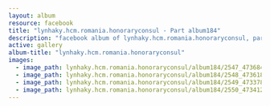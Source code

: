 ```yaml
---
layout: album
resource: facebook
title: "lynhaky.hcm.romania.honoraryconsul - Part album184"
description: "facebook album of lynhaky.hcm.romania.honoraryconsul, part album184."
active: gallery
album-title: "lynhaky.hcm.romania.honoraryconsul"
images:
  - image_path: lynhaky.hcm.romania.honoraryconsul/album184/2547_473684923_1146036250213667_3230694816133133701_n.jpg
  - image_path: lynhaky.hcm.romania.honoraryconsul/album184/2548_473618194_1146035896880369_1723776129505729061_n.jpg
  - image_path: lynhaky.hcm.romania.honoraryconsul/album184/2549_473378761_1146035900213702_7920675207440316787_n.jpg
  - image_path: lynhaky.hcm.romania.honoraryconsul/album184/2550_473412778_1146036270213665_2048885706007595540_n.jpg
---
```

